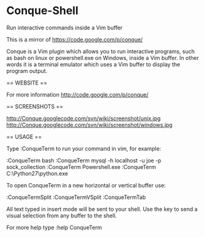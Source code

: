 Conque-Shell
============

Run interactive commands inside a Vim buffer 

This is a mirror of https://code.google.com/p/conque/

Conque is a Vim plugin which allows you to run interactive programs, such as bash on linux or powershell.exe on Windows, inside a Vim buffer. In other words it is a terminal emulator which uses a Vim buffer to display the program output.

== WEBSITE ==

For more information http://code.google.com/p/conque/

== SCREENSHOTS ==

http://Conque.googlecode.com/svn/wiki/screenshot/unix.jpg
http://Conque.googlecode.com/svn/wiki/screenshot/windows.jpg

== USAGE ==

Type :ConqueTerm <command> to run your command in vim, for example:

:ConqueTerm bash
:ConqueTerm mysql -h localhost -u joe -p sock_collection
:ConqueTerm Powershell.exe
:ConqueTerm C:\Python27\python.exe

To open ConqueTerm in a new horizontal or vertical buffer use:

:ConqueTermSplit <command>
:ConqueTermVSplit <command>
:ConqueTermTab <command>

All text typed in insert mode will be sent to your shell. Use the <F9> key to send a visual selection from any buffer to the shell.

For more help type :help ConqueTerm
